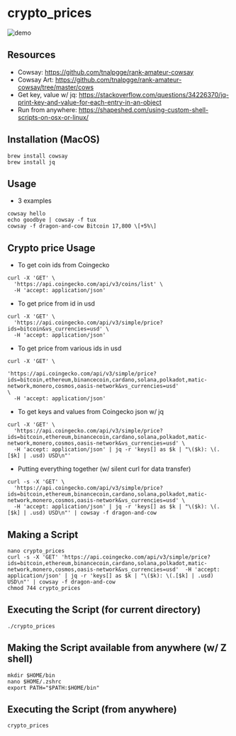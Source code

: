 # crypto_prices
![demo](https://user-images.githubusercontent.com/50542132/174473083-d1d7480e-c129-4493-aa69-3e33fb56a642.gif)


## Resources
* Cowsay: https://github.com/tnalpgge/rank-amateur-cowsay
* Cowsay Art: https://github.com/tnalpgge/rank-amateur-cowsay/tree/master/cows
* Get key, value w/ jq: https://stackoverflow.com/questions/34226370/jq-print-key-and-value-for-each-entry-in-an-object
* Run from anywhere: https://shapeshed.com/using-custom-shell-scripts-on-osx-or-linux/

## Installation (MacOS)
```
brew install cowsay
brew install jq
```

## Usage
* 3 examples
```
cowsay hello
echo goodbye | cowsay -f tux
cowsay -f dragon-and-cow Bitcoin 17,800 \[+5%\]
```

## Crypto price Usage
* To get coin ids from Coingecko
```
curl -X 'GET' \
  'https://api.coingecko.com/api/v3/coins/list' \
  -H 'accept: application/json'
```

* To get price from id in usd
```
curl -X 'GET' \
  'https://api.coingecko.com/api/v3/simple/price?ids=bitcoin&vs_currencies=usd' \
  -H 'accept: application/json'
```
* To get price from various ids in usd
```
curl -X 'GET' \
  
'https://api.coingecko.com/api/v3/simple/price?ids=bitcoin,ethereum,binancecoin,cardano,solana,polkadot,matic-network,monero,cosmos,oasis-network&vs_currencies=usd' 
\
  -H 'accept: application/json'
```

* To get keys and values from Coingecko json w/ jq
```
curl -X 'GET' \
  'https://api.coingecko.com/api/v3/simple/price?ids=bitcoin,ethereum,binancecoin,cardano,solana,polkadot,matic-network,monero,cosmos,oasis-network&vs_currencies=usd' \
  -H 'accept: application/json' | jq -r 'keys[] as $k | "\($k): \(.[$k] | .usd) USD\n"'
```

* Putting everything together (w/ silent curl for data transfer)
```
curl -s -X 'GET' \
  'https://api.coingecko.com/api/v3/simple/price?ids=bitcoin,ethereum,binancecoin,cardano,solana,polkadot,matic-network,monero,cosmos,oasis-network&vs_currencies=usd' \
  -H 'accept: application/json' | jq -r 'keys[] as $k | "\($k): \(.[$k] | .usd) USD\n"' | cowsay -f dragon-and-cow
```

## Making a Script
```
nano crypto_prices
curl -s -X 'GET' 'https://api.coingecko.com/api/v3/simple/price?ids=bitcoin,ethereum,binancecoin,cardano,solana,polkadot,matic-network,monero,cosmos,oasis-network&vs_currencies=usd'  -H 'accept: application/json' | jq -r 'keys[] as $k | "\($k): \(.[$k] | .usd) USD\n"' | cowsay -f dragon-and-cow
chmod 744 crypto_prices
```

## Executing the Script (for current directory)
```
./crypto_prices
```

## Making the Script available from anywhere (w/ Z shell)
```
mkdir $HOME/bin
nano $HOME/.zshrc 
export PATH="$PATH:$HOME/bin"
```

## Executing the Script (from anywhere)
```
crypto_prices
```
